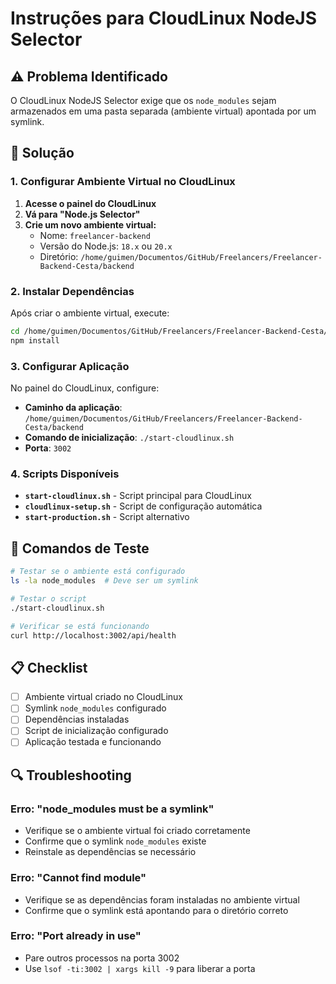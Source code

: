 # Instruções para CloudLinux NodeJS Selector

## ⚠️ Problema Identificado
O CloudLinux NodeJS Selector exige que os `node_modules` sejam armazenados em uma pasta separada (ambiente virtual) apontada por um symlink.

## 🔧 Solução

### 1. Configurar Ambiente Virtual no CloudLinux

1. **Acesse o painel do CloudLinux**
2. **Vá para "Node.js Selector"**
3. **Crie um novo ambiente virtual:**
   - Nome: `freelancer-backend`
   - Versão do Node.js: `18.x` ou `20.x`
   - Diretório: `/home/guimen/Documentos/GitHub/Freelancers/Freelancer-Backend-Cesta/backend`

### 2. Instalar Dependências

Após criar o ambiente virtual, execute:

```bash
cd /home/guimen/Documentos/GitHub/Freelancers/Freelancer-Backend-Cesta/backend
npm install
```

### 3. Configurar Aplicação

No painel do CloudLinux, configure:

- **Caminho da aplicação**: `/home/guimen/Documentos/GitHub/Freelancers/Freelancer-Backend-Cesta/backend`
- **Comando de inicialização**: `./start-cloudlinux.sh`
- **Porta**: `3002`

### 4. Scripts Disponíveis

- **`start-cloudlinux.sh`** - Script principal para CloudLinux
- **`cloudlinux-setup.sh`** - Script de configuração automática
- **`start-production.sh`** - Script alternativo

## 🚀 Comandos de Teste

```bash
# Testar se o ambiente está configurado
ls -la node_modules  # Deve ser um symlink

# Testar o script
./start-cloudlinux.sh

# Verificar se está funcionando
curl http://localhost:3002/api/health
```

## 📋 Checklist

- [ ] Ambiente virtual criado no CloudLinux
- [ ] Symlink `node_modules` configurado
- [ ] Dependências instaladas
- [ ] Script de inicialização configurado
- [ ] Aplicação testada e funcionando

## 🔍 Troubleshooting

### Erro: "node_modules must be a symlink"
- Verifique se o ambiente virtual foi criado corretamente
- Confirme que o symlink `node_modules` existe
- Reinstale as dependências se necessário

### Erro: "Cannot find module"
- Verifique se as dependências foram instaladas no ambiente virtual
- Confirme que o symlink está apontando para o diretório correto

### Erro: "Port already in use"
- Pare outros processos na porta 3002
- Use `lsof -ti:3002 | xargs kill -9` para liberar a porta
